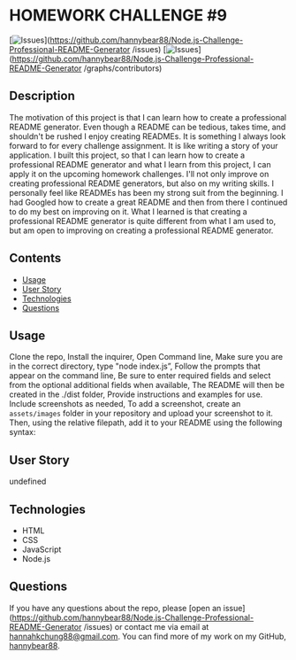 # HOMEWORK CHALLENGE #9
[![Issues](https://img.shields.io/github/issues/hannybear88/Node.js-Challenge-Professional-README-Generator )](https://github.com/hannybear88/Node.js-Challenge-Professional-README-Generator /issues) [![Issues](https://img.shields.io/github/contributors/hannybear88/Node.js-Challenge-Professional-README-Generator )](https://github.com/hannybear88/Node.js-Challenge-Professional-README-Generator /graphs/contributors) 
## Description
The motivation of this project is that I can learn how to create a professional README generator. Even though a README can be tedious, takes time, and shouldn't be rushed I enjoy creating READMEs. It is something I always look forward to for every challenge assignment. It is like writing a story of your application. I built this project, so that I can learn how to create a professional README generator and what I learn from this project, I can apply it on the upcoming homework challenges. I'll not only improve on creating professional README generators, but also on my writing skills. I personally feel like READMEs has been my strong suit from the beginning. I had Googled how to create a great README and then from there I continued to do my best on improving on it. What I learned is that creating a professional README generator is quite different from what I am used to, but am open to improving on creating a professional README generator. 
## Contents
* [Usage](#usage)
* [User Story](#user-story)
* [Technologies](#technologies)
* [Questions](#questions)

## Usage
Clone the repo, Install the inquirer, Open Command line, Make sure you are in the correct directory, type "node index.js”, Follow the prompts that appear on the command line, Be sure to enter required fields and select from the optional additional fields when available, The README will then be created in the ./dist folder, Provide instructions and examples for use. Include screenshots as needed, To add a screenshot, create an `assets/images` folder in your repository and upload your screenshot to it. Then, using the relative filepath, add it to your README using the following syntax:
  
## User Story
undefined
  
## Technologies

* HTML
* CSS
* JavaScript
* Node.js
  
## Questions
If you have any questions about the repo, please [open an issue](https://github.com/hannybear88/Node.js-Challenge-Professional-README-Generator /issues) or contact me via email at hannahkchung88@gmail.com. You can find more of my work on my GitHub, [hannybear88](https://github.com/hannybear88/).
  
